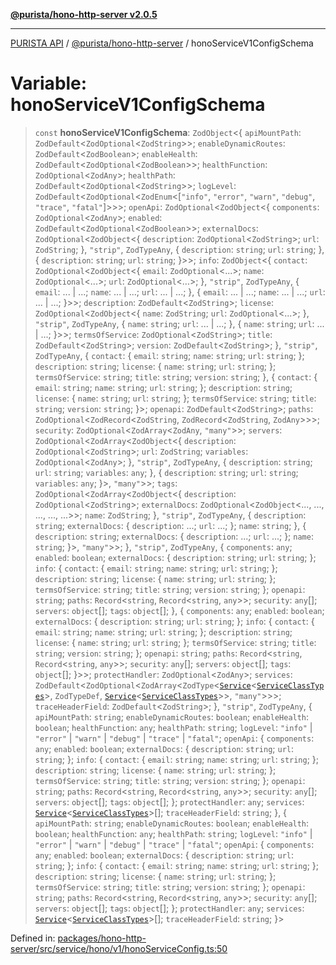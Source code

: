 [**@purista/hono-http-server v2.0.5**](../README.md)

***

[PURISTA API](../../../packages.md) / [@purista/hono-http-server](../README.md) / honoServiceV1ConfigSchema

# Variable: honoServiceV1ConfigSchema

> `const` **honoServiceV1ConfigSchema**: `ZodObject`\<\{ `apiMountPath`: `ZodDefault`\<`ZodOptional`\<`ZodString`\>\>; `enableDynamicRoutes`: `ZodDefault`\<`ZodBoolean`\>; `enableHealth`: `ZodDefault`\<`ZodOptional`\<`ZodBoolean`\>\>; `healthFunction`: `ZodOptional`\<`ZodAny`\>; `healthPath`: `ZodDefault`\<`ZodOptional`\<`ZodString`\>\>; `logLevel`: `ZodDefault`\<`ZodOptional`\<`ZodEnum`\<\[`"info"`, `"error"`, `"warn"`, `"debug"`, `"trace"`, `"fatal"`\]\>\>\>; `openApi`: `ZodOptional`\<`ZodObject`\<\{ `components`: `ZodOptional`\<`ZodAny`\>; `enabled`: `ZodDefault`\<`ZodOptional`\<`ZodBoolean`\>\>; `externalDocs`: `ZodOptional`\<`ZodObject`\<\{ `description`: `ZodOptional`\<`ZodString`\>; `url`: `ZodString`; \}, `"strip"`, `ZodTypeAny`, \{ `description`: `string`; `url`: `string`; \}, \{ `description`: `string`; `url`: `string`; \}\>\>; `info`: `ZodObject`\<\{ `contact`: `ZodOptional`\<`ZodObject`\<\{ `email`: `ZodOptional`\<...\>; `name`: `ZodOptional`\<...\>; `url`: `ZodOptional`\<...\>; \}, `"strip"`, `ZodTypeAny`, \{ `email`: ... \| ...; `name`: ... \| ...; `url`: ... \| ...; \}, \{ `email`: ... \| ...; `name`: ... \| ...; `url`: ... \| ...; \}\>\>; `description`: `ZodDefault`\<`ZodString`\>; `license`: `ZodOptional`\<`ZodObject`\<\{ `name`: `ZodString`; `url`: `ZodOptional`\<...\>; \}, `"strip"`, `ZodTypeAny`, \{ `name`: `string`; `url`: ... \| ...; \}, \{ `name`: `string`; `url`: ... \| ...; \}\>\>; `termsOfService`: `ZodOptional`\<`ZodString`\>; `title`: `ZodDefault`\<`ZodString`\>; `version`: `ZodDefault`\<`ZodString`\>; \}, `"strip"`, `ZodTypeAny`, \{ `contact`: \{ `email`: `string`; `name`: `string`; `url`: `string`; \}; `description`: `string`; `license`: \{ `name`: `string`; `url`: `string`; \}; `termsOfService`: `string`; `title`: `string`; `version`: `string`; \}, \{ `contact`: \{ `email`: `string`; `name`: `string`; `url`: `string`; \}; `description`: `string`; `license`: \{ `name`: `string`; `url`: `string`; \}; `termsOfService`: `string`; `title`: `string`; `version`: `string`; \}\>; `openapi`: `ZodDefault`\<`ZodString`\>; `paths`: `ZodOptional`\<`ZodRecord`\<`ZodString`, `ZodRecord`\<`ZodString`, `ZodAny`\>\>\>; `security`: `ZodOptional`\<`ZodArray`\<`ZodAny`, `"many"`\>\>; `servers`: `ZodOptional`\<`ZodArray`\<`ZodObject`\<\{ `description`: `ZodOptional`\<`ZodString`\>; `url`: `ZodString`; `variables`: `ZodOptional`\<`ZodAny`\>; \}, `"strip"`, `ZodTypeAny`, \{ `description`: `string`; `url`: `string`; `variables`: `any`; \}, \{ `description`: `string`; `url`: `string`; `variables`: `any`; \}\>, `"many"`\>\>; `tags`: `ZodOptional`\<`ZodArray`\<`ZodObject`\<\{ `description`: `ZodOptional`\<`ZodString`\>; `externalDocs`: `ZodOptional`\<`ZodObject`\<..., ..., ..., ..., ...\>\>; `name`: `ZodString`; \}, `"strip"`, `ZodTypeAny`, \{ `description`: `string`; `externalDocs`: \{ `description`: ...; `url`: ...; \}; `name`: `string`; \}, \{ `description`: `string`; `externalDocs`: \{ `description`: ...; `url`: ...; \}; `name`: `string`; \}\>, `"many"`\>\>; \}, `"strip"`, `ZodTypeAny`, \{ `components`: `any`; `enabled`: `boolean`; `externalDocs`: \{ `description`: `string`; `url`: `string`; \}; `info`: \{ `contact`: \{ `email`: `string`; `name`: `string`; `url`: `string`; \}; `description`: `string`; `license`: \{ `name`: `string`; `url`: `string`; \}; `termsOfService`: `string`; `title`: `string`; `version`: `string`; \}; `openapi`: `string`; `paths`: `Record`\<`string`, `Record`\<`string`, `any`\>\>; `security`: `any`[]; `servers`: `object`[]; `tags`: `object`[]; \}, \{ `components`: `any`; `enabled`: `boolean`; `externalDocs`: \{ `description`: `string`; `url`: `string`; \}; `info`: \{ `contact`: \{ `email`: `string`; `name`: `string`; `url`: `string`; \}; `description`: `string`; `license`: \{ `name`: `string`; `url`: `string`; \}; `termsOfService`: `string`; `title`: `string`; `version`: `string`; \}; `openapi`: `string`; `paths`: `Record`\<`string`, `Record`\<`string`, `any`\>\>; `security`: `any`[]; `servers`: `object`[]; `tags`: `object`[]; \}\>\>; `protectHandler`: `ZodOptional`\<`ZodAny`\>; `services`: `ZodDefault`\<`ZodOptional`\<`ZodArray`\<`ZodType`\<[`Service`](../../core/classes/Service.md)\<[`ServiceClassTypes`](../../core/type-aliases/ServiceClassTypes.md)\>, `ZodTypeDef`, [`Service`](../../core/classes/Service.md)\<[`ServiceClassTypes`](../../core/type-aliases/ServiceClassTypes.md)\>\>, `"many"`\>\>\>; `traceHeaderField`: `ZodDefault`\<`ZodString`\>; \}, `"strip"`, `ZodTypeAny`, \{ `apiMountPath`: `string`; `enableDynamicRoutes`: `boolean`; `enableHealth`: `boolean`; `healthFunction`: `any`; `healthPath`: `string`; `logLevel`: `"info"` \| `"error"` \| `"warn"` \| `"debug"` \| `"trace"` \| `"fatal"`; `openApi`: \{ `components`: `any`; `enabled`: `boolean`; `externalDocs`: \{ `description`: `string`; `url`: `string`; \}; `info`: \{ `contact`: \{ `email`: `string`; `name`: `string`; `url`: `string`; \}; `description`: `string`; `license`: \{ `name`: `string`; `url`: `string`; \}; `termsOfService`: `string`; `title`: `string`; `version`: `string`; \}; `openapi`: `string`; `paths`: `Record`\<`string`, `Record`\<`string`, `any`\>\>; `security`: `any`[]; `servers`: `object`[]; `tags`: `object`[]; \}; `protectHandler`: `any`; `services`: [`Service`](../../core/classes/Service.md)\<[`ServiceClassTypes`](../../core/type-aliases/ServiceClassTypes.md)\>[]; `traceHeaderField`: `string`; \}, \{ `apiMountPath`: `string`; `enableDynamicRoutes`: `boolean`; `enableHealth`: `boolean`; `healthFunction`: `any`; `healthPath`: `string`; `logLevel`: `"info"` \| `"error"` \| `"warn"` \| `"debug"` \| `"trace"` \| `"fatal"`; `openApi`: \{ `components`: `any`; `enabled`: `boolean`; `externalDocs`: \{ `description`: `string`; `url`: `string`; \}; `info`: \{ `contact`: \{ `email`: `string`; `name`: `string`; `url`: `string`; \}; `description`: `string`; `license`: \{ `name`: `string`; `url`: `string`; \}; `termsOfService`: `string`; `title`: `string`; `version`: `string`; \}; `openapi`: `string`; `paths`: `Record`\<`string`, `Record`\<`string`, `any`\>\>; `security`: `any`[]; `servers`: `object`[]; `tags`: `object`[]; \}; `protectHandler`: `any`; `services`: [`Service`](../../core/classes/Service.md)\<[`ServiceClassTypes`](../../core/type-aliases/ServiceClassTypes.md)\>[]; `traceHeaderField`: `string`; \}\>

Defined in: [packages/hono-http-server/src/service/hono/v1/honoServiceConfig.ts:50](https://github.com/puristajs/purista/blob/master/packages/hono-http-server/src/service/hono/v1/honoServiceConfig.ts#L50)
